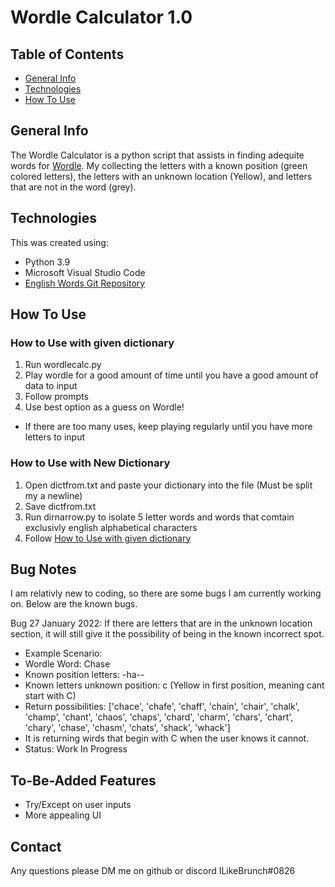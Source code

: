 # Wordle Calculator 1.0

## Table of Contents
* [General Info](#general-info)
* [Technologies](#technologies)
* [How To Use](#how-to-use)

## General Info

The Wordle Calculator is a python script that assists in finding adequite words for [Wordle](https://www.powerlanguage.co.uk/wordle/). My collecting the letters with a known position (green colored letters), the letters with an unknown location (Yellow), and letters that are not in the word (grey).

## Technologies

This was created using:
* Python 3.9
* Microsoft Visual Studio Code
* [English Words Git Repository](https://github.com/dwyl/english-words)

## How To Use

### How to Use with given dictionary
1. Run wordlecalc.py
2. Play wordle for a good amount of time until you have a good amount of data to input
3. Follow prompts 
4. Use best option as a guess on Wordle!
  * If there are too many uses, keep playing regularly until you have more letters to input

### How to Use with New Dictionary
1. Open dictfrom.txt and paste your dictionary into the file (Must be split my a newline)
2. Save dictfrom.txt
3. Run dirnarrow.py to isolate 5 letter words and words that comtain exclusivly english alphabetical characters
4. Follow [How to Use with given dictionary](#how-to-use-with-given-dictionary)


## Bug Notes

I am relativly new to coding, so there are some bugs I am currently working on. Below are the known bugs.

Bug 27 January 2022: If there are letters that are in the unknown location section, it will still give it the possibility of being in the known incorrect spot.  

* Example Scenario:
 * Wordle Word: Chase
 * Known position letters: -ha-- <br />
 * Known letters unknown position: c (Yellow in first position, meaning cant start with C)  <br />
 * Return possibilities: ['chace', 'chafe', 'chaff', 'chain', 'chair', 'chalk', 'champ', 'chant', 'chaos', 'chaps', 'chard', 'charm', 'chars', 'chart', 'chary', 'chase',    'chasm', 'chats', 'shack', 'whack']<br />
 * It is returning wirds that begin with C when the user knows it cannot.<br />
 * Status: Work In Progress

## To-Be-Added Features
* Try/Except on user inputs
* More appealing UI

## Contact

Any questions please DM me on github or discord ILikeBrunch#0826
